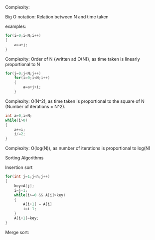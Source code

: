 Complexity:

Big O notation: Relation between N and time taken

examples:

```c++
for(i=0;i<N;i++)
{
	a=a+j;
}
```
Complexity: Order of N {written ad O(N)}, as time taken is linearly proportional to N

```c++
for(j=0;j<N;j++)
	for(i=0;i<N;i++)
	{
		a=a+j+i;
	}
```
Complexity: O(N^2), as time taken is proportional to the square of N (Number of iterations = N^2).

```c++
int a=0,i=N;
while(i>0)
{
	a+=i;
	i/=2;
}
```
Complexity: O(log(N)), as number of iterations is proportional to log(N)


Sorting Algorithms

Insertion sort

```c++
for(int j=1;j<n;j++)
{
	key=A[j];
	i=j-1;
	while(i>=0 && A[i]>key)
	{
		A[i+1] = A[i]
		i=i-1;
	}
	A[i+1]=key;
}
```

Merge sort:
